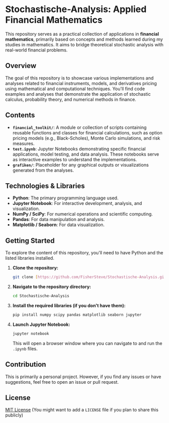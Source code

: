 # Stochastische-Analysis: Applied Financial Mathematics

This repository serves as a practical collection of applications in **financial mathematics**, primarily based on concepts and methods learned during my studies in mathematics. It aims to bridge theoretical stochastic analysis with real-world financial problems.

## Overview

The goal of this repository is to showcase various implementations and analyses related to financial instruments, models, and derivatives pricing using mathematical and computational techniques. You'll find code examples and analyses that demonstrate the application of stochastic calculus, probability theory, and numerical methods in finance.

## Contents

* **`financial_toolkit/`**: A module or collection of scripts containing reusable functions and classes for financial calculations, such as option pricing models (e.g., Black-Scholes), Monte Carlo simulations, and risk measures.
* **`test.ipynb`**: Jupyter Notebooks demonstrating specific financial applications, model testing, and data analysis. These notebooks serve as interactive examples to understand the implementations.
* **`grafiken/`**: Placeholder for any graphical outputs or visualizations generated from the analyses.

## Technologies & Libraries

* **Python**: The primary programming language used.
* **Jupyter Notebook**: For interactive development, analysis, and visualization.
* **NumPy / SciPy**: For numerical operations and scientific computing.
* **Pandas**: For data manipulation and analysis.
* **Matplotlib / Seaborn**: For data visualization.

## Getting Started

To explore the content of this repository, you'll need to have Python and the listed libraries installed.

1.  **Clone the repository:**
    ```bash
    git clone [https://github.com/FisherSteve/Stochastische-Analysis.git](https://github.com/FisherSteve/Stochastische-Analysis.git)
    ```
2.  **Navigate to the repository directory:**
    ```bash
    cd Stochastische-Analysis
    ```
3.  **Install the required libraries (if you don't have them):**
    ```bash
    pip install numpy scipy pandas matplotlib seaborn jupyter
    ```
4.  **Launch Jupyter Notebook:**
    ```bash
    jupyter notebook
    ```
    This will open a browser window where you can navigate to and run the `.ipynb` files.

## Contribution

This is primarily a personal project. However, if you find any issues or have suggestions, feel free to open an issue or pull request.

## License

[MIT License](LICENSE) (You might want to add a `LICENSE` file if you plan to share this publicly)
